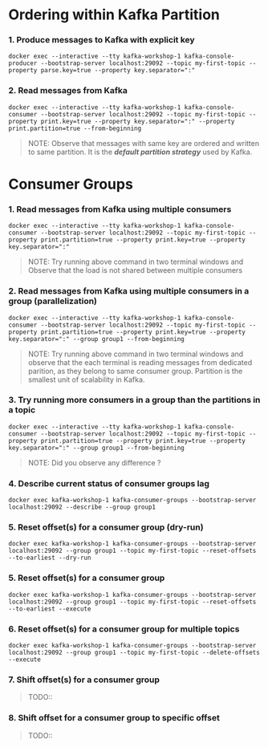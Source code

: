 # Ordering within Kafka Partition

### 1. Produce messages to Kafka with explicit key
```shell script
docker exec --interactive --tty kafka-workshop-1 kafka-console-producer --bootstrap-server localhost:29092 --topic my-first-topic --property parse.key=true --property key.separator=":"
```

### 2. Read messages from Kafka
```shell script
docker exec --interactive --tty kafka-workshop-1 kafka-console-consumer --bootstrap-server localhost:29092 --topic my-first-topic --property print.key=true --property key.separator=":" --property print.partition=true --from-beginning
```

> NOTE: Observe that messages with same key are ordered and written to same partition. It is the ***default partition strategy*** used by Kafka.

# Consumer Groups

### 1. Read messages from Kafka using multiple consumers 
```shell script
docker exec --interactive --tty kafka-workshop-1 kafka-console-consumer --bootstrap-server localhost:29092 --topic my-first-topic --property print.partition=true --property print.key=true --property key.separator=":"
```

> NOTE: Try running above command in two terminal windows and Observe that the load is not shared between multiple consumers


### 2. Read messages from Kafka using multiple consumers in a group (parallelization)
```shell script
docker exec --interactive --tty kafka-workshop-1 kafka-console-consumer --bootstrap-server localhost:29092 --topic my-first-topic --property print.partition=true --property print.key=true --property key.separator=":" --group group1 --from-beginning
```

> NOTE: Try running above command in two terminal windows and observe that the each terminal is reading messages from dedicated parition, as they belong to same consumer group.
Partition is the smallest unit of scalability in Kafka.

### 3. Try running more consumers in a group than the partitions in a topic
```shell script
docker exec --interactive --tty kafka-workshop-1 kafka-console-consumer --bootstrap-server localhost:29092 --topic my-first-topic --property print.partition=true --property print.key=true --property key.separator=":" --group group1 --from-beginning
```

> NOTE: Did you observe any difference ?


### 4. Describe current status of consumer groups lag

```shell script
docker exec kafka-workshop-1 kafka-consumer-groups --bootstrap-server localhost:29092 --describe --group group1
```

### 5. Reset offset(s) for a consumer group (dry-run)

```shell script
docker exec kafka-workshop-1 kafka-consumer-groups --bootstrap-server localhost:29092 --group group1 --topic my-first-topic --reset-offsets --to-earliest --dry-run
```

### 5. Reset offset(s) for a consumer group 

```shell script
docker exec kafka-workshop-1 kafka-consumer-groups --bootstrap-server localhost:29092 --group group1 --topic my-first-topic --reset-offsets --to-earliest --execute
```

### 6. Reset offset(s) for a consumer group for multiple topics

```shell script
docker exec kafka-workshop-1 kafka-consumer-groups --bootstrap-server localhost:29092 --group group1 --topic my-first-topic --delete-offsets --execute
```

### 7. Shift offset(s) for a consumer group

> TODO::

### 8. Shift offset for a consumer group to specific offset

> TODO::
